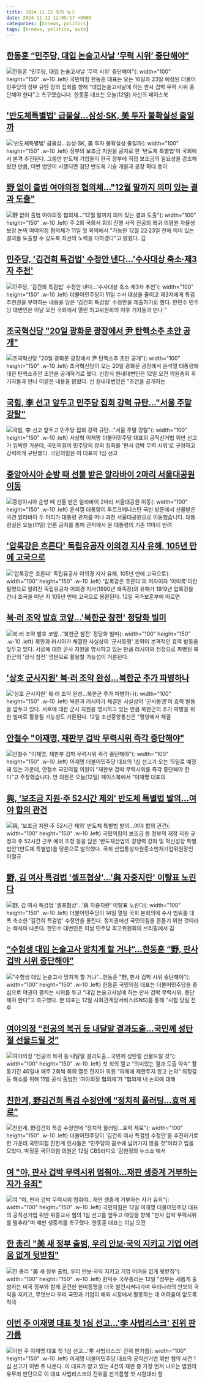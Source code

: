 ```yaml
---
title: 2024.11.12 정치 뉴스
date: 2024-11-12 12:05:17 +0900
categories: [krnews, politics]
tags: [krnews, politics, auto]
---
```

## [한동훈 “민주당, 대입 논술고사날 ‘무력 시위’ 중단해야”](https://n.news.naver.com/mnews/article/056/0011836082)

![한동훈 “민주당, 대입 논술고사날 ‘무력 시위’ 중단해야”](https://mimgnews.pstatic.net/image/origin/056/2024/11/12/11836082.jpg?type=nf220_150){: width="100" height="150" .w-10 .left}
국민의힘 한동훈 대표는 오는 16일과 23일 예정된 더불어민주당의 정부 규탄 장외 집회를 향해 “대입논술고사날에 하는 판사 겁박 무력 시위 중단해야 한다”고 촉구했습니다. 한동훈 대표는 오늘(12일) 자신의 페이스북

## ['반도체특별법' 급물살…삼성·SK, 美 투자 불확실성 줄일까](https://n.news.naver.com/mnews/article/003/0012895960)

!['반도체특별법' 급물살…삼성·SK, 美 투자 불확실성 줄일까](https://mimgnews.pstatic.net/image/origin/003/2024/11/11/12895960.jpg?type=nf220_150){: width="100" height="150" .w-10 .left}
정부의 보조금 지원을 골자로 한 '반도체 특별법'이 국회에서 본격 추진된다. 그동안 반도체 기업들이 한국 정부에 직접 보조금의 필요성을 강조해왔던 만큼, 이번 법안이 시행되면 첨단 반도체 기술 개발과 공장 확대 등이

## [野 없이 출범 여야의정 협의체…"12월 말까지 의미 있는 결과 도출"](https://n.news.naver.com/mnews/article/629/0000337009)

![野 없이 출범 여야의정 협의체…"12월 말까지 의미 있는 결과 도출"](https://mimgnews.pstatic.net/image/origin/629/2024/11/11/337009.jpg?type=nf220_150){: width="100" height="150" .w-10 .left}
주 2회 국회서 회의 진행 사직 전공의 복귀·의평원 자율성 보장 논의 여야의정 협의체가 11일 첫 회의에서 "가능한 12월 22·23일 전에 의미 있는 결과를 도출할 수 있도록 최선의 노력을 다하겠다"고 밝혔다. 김

## [민주당, '김건희 특검법' 수정안 낸다…'수사대상 축소·제3자 추천'](https://n.news.naver.com/mnews/article/015/0005055557)

![민주당, '김건희 특검법' 수정안 낸다…'수사대상 축소·제3자 추천'](https://mimgnews.pstatic.net/image/origin/015/2024/11/11/5055557.jpg?type=nf220_150){: width="100" height="150" .w-10 .left}
더불어민주당이 11일 수사 대상을 줄이고 제3자에게 특검 추천권을 부여하는 내용을 담은 '김건희 특검법' 수정안을 제출하기로 했다. 한민수 민주당 대변인은 이날 오전 국회에서 열린 최고위원회의 이후 기자들과 만나 "

## [조국혁신당 "20일 광화문 광장에서 尹 탄핵소추 초안 공개"](https://n.news.naver.com/mnews/article/029/0002915128)

![조국혁신당 "20일 광화문 광장에서 尹 탄핵소추 초안 공개"](https://mimgnews.pstatic.net/image/origin/029/2024/11/12/2915128.jpg?type=nf220_150){: width="100" height="150" .w-10 .left}
조국혁신당이 오는 20일 광화문 광장에서 윤석열 대통령에 대한 탄핵소추안 초안을 공개하기로 했다. 신장식 원내대변인은 12일 오전 의원총회 후 기자들과 만나 이같은 내용을 밝혔다. 신 원내대변인은 "초안을 공개하는

## [국힘, 李 선고 앞두고 민주당 집회 강력 규탄…"서울 주말 강탈"](https://n.news.naver.com/mnews/article/421/0007901357)

![국힘, 李 선고 앞두고 민주당 집회 강력 규탄…"서울 주말 강탈"](https://mimgnews.pstatic.net/image/origin/421/2024/11/12/7901357.jpg?type=nf220_150){: width="100" height="150" .w-10 .left}
서상혁 이재명 더불어민주당 대표의 공직선거법 위반 선고가 임박한 가운데, 국민의힘이 민주당의 장외 집회를 '판사 겁박 무력 시위'로 규정하고 강력하게 규탄했다. 국민의힘은 이 대표의 1심 선고

## [중앙아시아 순방 때 선물 받은 알라바이 2마리 서울대공원 이동](https://n.news.naver.com/mnews/article/056/0011835744)

![중앙아시아 순방 때 선물 받은 알라바이 2마리 서울대공원 이동](https://mimgnews.pstatic.net/image/origin/056/2024/11/11/11835744.jpg?type=nf220_150){: width="100" height="150" .w-10 .left}
윤석열 대통령이 투르크메니스탄 국빈 방문에서 선물받은 국견 알라바이 두 마리가 대통령 관저를 떠나 과천 서울대공원으로 이동했습니다. 대통령실은 오늘(11일) 언론 공지를 통해 관저에서 윤 대통령의 기존 11마리 반려

## ['압록강은 흐른다' 독립유공자 이의경 지사 유해, 105년 만에 고국으로](https://n.news.naver.com/mnews/article/421/0007900816)

!['압록강은 흐른다' 독립유공자 이의경 지사 유해, 105년 만에 고국으로](https://mimgnews.pstatic.net/image/origin/421/2024/11/12/7900816.jpg?type=nf220_150){: width="100" height="150" .w-10 .left}
'압록강은 흐른다'의 저자이자 '이미륵'이란 필명으로 알려진 독립유공자 이의경 지사(1990년 애족장)의 유해가 1919년 압록강을 건너 조국을 떠난 지 105년 만에 고국으로 봉환된다. 12일 국가보훈부에 따르면

## [북·러 조약 발효 코앞…'북한군 참전' 정당화 빌미](https://n.news.naver.com/mnews/article/277/0005498104)

![북·러 조약 발효 코앞…'북한군 참전' 정당화 빌미](https://mimgnews.pstatic.net/image/origin/277/2024/11/11/5498104.jpg?type=nf220_150){: width="100" height="150" .w-10 .left}
북한과 러시아가 체결한 사실상의 '군사동맹' 조약이 본격적인 효력 발동을 앞두고 있다. 서로에 대한 군사 지원을 명시하고 있는 만큼 러시아의 전장으로 파병된 북한군의 '정식 참전' 명분으로 활용할 가능성이 거론된다.

## ['상호 군사지원' 북·러 조약 완성…북한군 추가 파병하나](https://n.news.naver.com/mnews/article/277/0005498779)

!['상호 군사지원' 북·러 조약 완성…북한군 추가 파병하나](https://mimgnews.pstatic.net/image/origin/277/2024/11/12/5498779.jpg?type=nf220_150){: width="100" height="150" .w-10 .left}
북한과 러시아가 체결한 사실상의 '군사동맹'이 효력 발동을 앞두고 있다. 서로에 대한 군사 지원을 명시하고 있는 만큼 북한군의 추가 파병을 위한 빌미로 활용될 가능성도 거론된다. 12일 조선중앙통신은 "평양에서 체결

## [안철수 "이재명, 재판부 겁박 무력시위 즉각 중단해야"](https://n.news.naver.com/mnews/article/057/0001853044)

![안철수 "이재명, 재판부 겁박 무력시위 즉각 중단해야"](https://mimgnews.pstatic.net/image/origin/057/2024/11/12/1853044.jpg?type=nf220_150){: width="100" height="150" .w-10 .left}
이재명 더불어민주당 대표의 1심 선고가 오는 15일로 예정돼 있는 가운데, 안철수 국민의힘 의원이 “재판부 겁박 무력시위를 즉각 중단해야 한다”고 주장했습니다. 안 의원은 오늘(12일) 페이스북에서 “이재명 대표의

## [與, ‘보조금 지원·주 52시간 제외’ 반도체 특별법 발의…여야 합의 관건](https://n.news.naver.com/mnews/article/081/0003494302)

![與, ‘보조금 지원·주 52시간 제외’ 반도체 특별법 발의…여야 합의 관건](https://mimgnews.pstatic.net/image/origin/081/2024/11/11/3494302.jpg?type=nf220_150){: width="100" height="150" .w-10 .left}
국민의힘이 보조금 등 정부의 재정 지원 규정과 주 52시간 근무 예외 조항 등을 담은 ‘반도체산업의 경쟁력 강화 및 혁신성장 특별법안’(반도체 특별법)을 당론으로 발의했다. 국회 산업통상자원중소벤처기업위원장인 이철규

## [野, 김 여사 특검법 '셀프협상'…'與 자중지란' 이탈표 노린다](https://n.news.naver.com/mnews/article/025/0003399705)

![野, 김 여사 특검법 '셀프협상'…'與 자중지란' 이탈표 노린다](https://mimgnews.pstatic.net/image/origin/025/2024/11/11/3399705.jpg?type=nf220_150){: width="100" height="150" .w-10 .left}
더불어민주당이 14일 열릴 국회 본회의에 수사 범위를 대폭 축소한 '김건희 특검법' 수정안을 올린다. 정치권에선 국민의힘을 흔들기 위한 것이라는 해석이 나온다. 한민수 대변인은 이날 민주당 최고위원회의 브리핑에서 김

## [“수험생 대입 논술고사 망치게 할 거냐”...한동훈 “野, 판사 겁박 시위 중단해야”](https://n.news.naver.com/mnews/article/009/0005394888)

![“수험생 대입 논술고사 망치게 할 거냐”...한동훈 “野, 판사 겁박 시위 중단해야”](https://mimgnews.pstatic.net/image/origin/009/2024/11/12/5394888.jpg?type=nf220_150){: width="100" height="150" .w-10 .left}
한동훈 국민의힘 대표는 더불어민주당을 중심으로 야권이 펼치는 시위를 두고 “대입 논술고사날에 하는 판사 겁박 무력시위, 중단해야 한다”고 촉구했다. 한 대표는 12일 사회관계망서비스(SNS)를 통해 “시험 당일 전후

## [여야의정 “전공의 복귀 등 내달말 결과도출…국민께 성탄절 선물드릴 것”](https://n.news.naver.com/mnews/article/009/0005394255)

![여야의정 “전공의 복귀 등 내달말 결과도출…국민께 성탄절 선물드릴 것”](https://mimgnews.pstatic.net/image/origin/009/2024/11/11/5394255.jpg?type=nf220_150){: width="100" height="150" .w-10 .left}
첫 회의 열고 “의미있는 결과 도출 약속” 활동기간 40일내 매주 2회씩 회의 열듯 한지아 의원 “의제에 제한두지 않고 논의” 의정갈등 해소를 위해 11일 공식 출범한 ‘여야의정 협의체’가 “협의체 내 논의에 대해

## [친한계, 野김건희 특검 수정안에 “정치적 플러팅…효력 제로”](https://n.news.naver.com/mnews/article/023/0003869828)

![친한계, 野김건희 특검 수정안에 “정치적 플러팅…효력 제로”](https://mimgnews.pstatic.net/image/origin/023/2024/11/12/3869828.jpg?type=nf220_150){: width="100" height="150" .w-10 .left}
더불어민주당이 ‘김건희 여사 특검법 수정안’을 추진하기로 한 가운데 국민의힘 친한계 인사들은 “민주당의 꼼수에 넘어가지 않을 것”이라고 입을 모았다. 박정훈 국민의힘 의원은 12일 CBS라디오 ‘김현정의 뉴스쇼’에서

## [여 "야, 판사 겁박 무력시위 멈춰야…재판 생중계 거부하는 자가 유죄"](https://n.news.naver.com/mnews/article/003/0012898199)

![여 "야, 판사 겁박 무력시위 멈춰야…재판 생중계 거부하는 자가 유죄"](https://mimgnews.pstatic.net/image/origin/003/2024/11/12/12898199.jpg?type=nf220_150){: width="100" height="150" .w-10 .left}
국민의힘은 12일 이재명 더불어민주당 대표의 공직선거법 위반·위증교사 혐의 1심 선고를 앞두고 야당을 향해 "판사 겁박 무력시위를 멈추라"며 재판 생중계를 촉구했다. 한동훈 대표는 이날 오전

## [한 총리 "美 새 정부 출범, 우리 안보·국익 지키고 기업 어려움 없게 뒷받침"](https://n.news.naver.com/mnews/article/003/0012897552)

![한 총리 "美 새 정부 출범, 우리 안보·국익 지키고 기업 어려움 없게 뒷받침"](https://mimgnews.pstatic.net/image/origin/003/2024/11/12/12897552.jpg?type=nf220_150){: width="100" height="150" .w-10 .left}
한덕수 국무총리는 12일 "정부는 새롭게 출범하는 미국 정부와 함께 굳건한 한미동맹을 더욱 발전시켜나가며 우리나라의 안보와 국익을 지키고, 무엇보다 우리 국민과 기업이 해외 시장에서 활동하는 데 어려움이 없도록 적극

## [이번 주 이재명 대표 첫 1심 선고…'李 사법리스크' 진위 판가름](https://n.news.naver.com/mnews/article/277/0005498105)

![이번 주 이재명 대표 첫 1심 선고…'李 사법리스크' 진위 판가름](https://mimgnews.pstatic.net/image/origin/277/2024/11/11/5498105.jpg?type=nf220_150){: width="100" height="150" .w-10 .left}
이재명 더불어민주당 대표의 공직선거법 위반 혐의 사건 1심 선고가 이번 주 나온다. 이 대표가 받고 있는 4건의 재판 중 가장 먼저 나오는 법원의 유무죄 판단으로 이 대표 사법리스크의 진위를 판가름할 첫 시험대라 할


